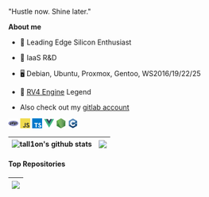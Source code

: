 "Hustle now. Shine later."

**About me**

- 🔬 Leading Edge Silicon Enthusiast

- 📡 IaaS R&D

- 🖥️ Debian, Ubuntu, Proxmox, Gentoo, WS2016/19/22/25

- 👑 <a href="https://arma3.com/features/engine">RV4 Engine</a> Legend

- Also check out my [gitlab account](https://gitlab.com/T4llion)

<code><img height="20" alt="php" src="https://raw.githubusercontent.com/github/explore/80688e429a7d4ef2fca1e82350fe8e3517d3494d/topics/php/php.png"></code>
<code><img height="20" alt="javascript" src="https://raw.githubusercontent.com/github/explore/80688e429a7d4ef2fca1e82350fe8e3517d3494d/topics/javascript/javascript.png"></code>
<code><img height="20" alt="typescript" src="https://raw.githubusercontent.com/github/explore/80688e429a7d4ef2fca1e82350fe8e3517d3494d/topics/typescript/typescript.png"></code>
<code><img height="20" alt="vue" src="https://raw.githubusercontent.com/github/explore/80688e429a7d4ef2fca1e82350fe8e3517d3494d/topics/vue/vue.png"></code>
<code><img height="20" alt="nodejs" src="https://raw.githubusercontent.com/github/explore/80688e429a7d4ef2fca1e82350fe8e3517d3494d/topics/nodejs/nodejs.png"></code>
<code><img height="20" alt="cpp" src="https://raw.githubusercontent.com/github/explore/80688e429a7d4ef2fca1e82350fe8e3517d3494d/topics/cpp/cpp.png"></code>  

| <img align="center" src="https://github-readme-stats-two-ashen-12.vercel.app/api?username=tall1on&show_icons=true&theme=github_dark&hide_border=true" alt="tall1on's github stats" /> | <img align="center" src="https://github-readme-stats-two-ashen-12.vercel.app/api/top-langs/?username=tall1on&layout=compact&theme=github_dark&hide_border=true" /> |
| ------------- | ------------- |

#### Top Repositories

| <a href="[https://github.com/anuraghazra/github-readme-stats](https://github.com/tall1on/ExaGameBooster)"><img align="center" src="https://github-readme-stats-two-ashen-12.vercel.app/api/pin/?username=tall1on&repo=ExaGameBooster&theme=github_dark&hide_border=true" /></a> |
| ------------- |
